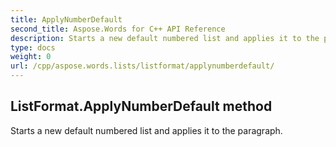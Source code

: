 ```yaml
---
title: ApplyNumberDefault
second_title: Aspose.Words for C++ API Reference
description: Starts a new default numbered list and applies it to the paragraph. 
type: docs
weight: 0
url: /cpp/aspose.words.lists/listformat/applynumberdefault/
---
```

## ListFormat.ApplyNumberDefault method


Starts a new default numbered list and applies it to the paragraph. 

